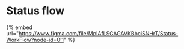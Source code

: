 # Status flow

{% embed url="https://www.figma.com/file/MpIAfLSCAGAVKBbciSNHrT/Status-WorkFlow?node-id=0:1" %}

